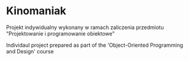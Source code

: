 # Kinomaniak
Projekt indywidualny wykonany w ramach zaliczenia przedmiotu "Projektowanie i programowanie obiektowe"

Individaul project prepared as part of the 'Object-Oriented Programming and Design' course

